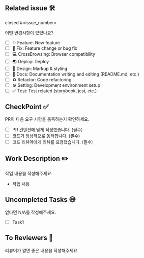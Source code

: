 ## Related issue 🛠
[//]: # (해당하는 이슈 번호 달아주기)
closed #<issue_number>

어떤 변경사항이 있었나요?
- [ ] ✨ Feature: New feature
- [ ] 🔨 Fix: Feature change or bug fix
- [ ] 💻 CrossBrowsing: Browser compatibility
- [ ] 🌏 Deploy: Deploy
- [ ] 🎨 Design: Markup & styling
- [ ] 📃 Docs: Documentation writing and editing (README.md, etc.)
- [ ] ♻️ Refactor: Code refactoring
- [ ] ⚙️ Setting: Development environment setup
- [ ] ✅ Test: Test related (storybook, jest, etc.)

## CheckPoint ✅
[//]: # (PR 요구사항 확인)
PR이 다음 요구 사항을 충족하는지 확인하세요.

- [ ] PR 컨벤션에 맞게 작성했습니다. (필수)
- [ ] 코드가 정상적으로 동작합니다. (필수)
- [ ] 코드 리뷰어에게 리뷰를 요청했습니다. (필수)

## Work Description ✏️
[//]: # (작업 내용 간단 소개)
작업 내용을 작성해주세요.
- 작업 내용

## Uncompleted Tasks 😅
[//]: # (없다면 N/A)
없다면 N/A를 작성해주세요.
- [ ] Task1

## To Reviewers 📢
[//]: # (reviewer가 알면 좋은 내용들)
리뷰어가 알면 좋은 내용을 작성해주세요.
